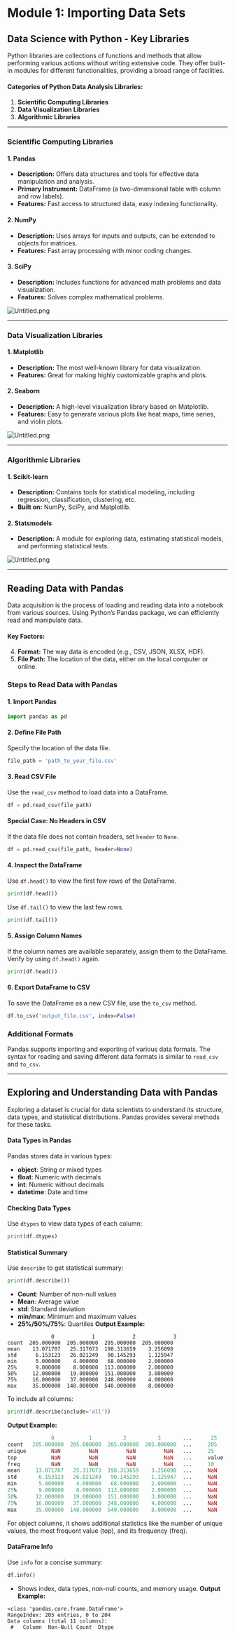 

# Module 1: Importing Data Sets
## Data Science with Python - Key Libraries
Python libraries are collections of functions and methods that allow performing various actions without writing extensive code. They offer built-in modules for different functionalities, providing a broad range of facilities.
#### Categories of Python Data Analysis Libraries:
1. **Scientific Computing Libraries**
2. **Data Visualization Libraries**
3. **Algorithmic Libraries**

___
### Scientific Computing Libraries
#### 1. **Pandas**
- **Description:** Offers data structures and tools for effective data manipulation and analysis.
- **Primary Instrument:** DataFrame (a two-dimensional table with column and row labels).
- **Features:** Fast access to structured data, easy indexing functionality.
#### 2. **NumPy**
- **Description:** Uses arrays for inputs and outputs, can be extended to objects for matrices.
- **Features:** Fast array processing with minor coding changes.
#### 3. **SciPy**
- **Description:** Includes functions for advanced math problems and data visualization.
- **Features:** Solves complex mathematical problems.

![Untitled.png](https://prod-files-secure.s3.us-west-2.amazonaws.com/03e82b26-cccb-4906-bb56-adabcbdc0655/997ac361-58a8-4f04-bb0f-79fea4baa761/Untitled.png?X-Amz-Algorithm=AWS4-HMAC-SHA256&X-Amz-Content-Sha256=UNSIGNED-PAYLOAD&X-Amz-Credential=ASIAZI2LB466VASL6MO7%2F20250131%2Fus-west-2%2Fs3%2Faws4_request&X-Amz-Date=20250131T041736Z&X-Amz-Expires=3600&X-Amz-Security-Token=IQoJb3JpZ2luX2VjEKr%2F%2F%2F%2F%2F%2F%2F%2F%2F%2FwEaCXVzLXdlc3QtMiJHMEUCID%2BuyrELHMmEBG2%2Bu4nwjKILfGBmtTPjEOAjqkI0Pn3hAiEA3m0bFyk7vtje3QcD4uiNPvazTjcy3hh5eHa2gGTNw%2FIqiAQIs%2F%2F%2F%2F%2F%2F%2F%2F%2F%2F%2FARAAGgw2Mzc0MjMxODM4MDUiDBfqhvQiHm5vitaN%2FyrcAzVqcfyhFOomK61pKJC95TD7QFqDB3rxbF9JaRyBB%2FhGCOaTVfIDt5udmliX355x%2Ff9SWTUcAXmQY7Hd74rCvvhg9foAHZFJry%2FtpbdTYksxNoQOqE5VkhnZsH0FQDtOeuT2BDoU9WXw3Pl007d1AtdHPzE6J6A8pjdxIruI1pymYA1wDxcU2x%2BjArhJD35%2BWDVcBoOKO5%2B2fkz6Pfh8j%2Bld13bJhGX%2FUuqM8ZzLMCIDvv4SmwDV%2F2EbRUpqgmGF9migeS%2BKBDpOvHgcDS10mPO%2FM3t%2FVPVs%2BQ3972Zsl8bWLqwo7TODPBO6h5QghnbS8cK7n8CtHbmkjl799xDEgpRgHltGyq8mr2xSqVmYyri3z449EndLhzlixms9zFU2M7sJDnSjqkGXuh7%2BaFD1g6Gel8GIl%2FuartQhsF1WTff8vfKk45AVbBdAhQ3jDG7LWNGPlpoDYxUjB4Ffx96juJschi6VrrPB7aYQeSJdwvrPloZqN7kfuxsLXCDTkzDnN4UFpz1TtH2ZFT5eWp72fsQlkg7cDj7Ve2CH7LL%2FOuzHol5Y7yBAFnTGhAK%2BFM%2BQCY6NGvW63bLWDbzWRFgmXgtw699%2BUTJ%2Ftq6jkqecCcGxUVfaCWKlTu1aXFX8MKnQ8LwGOqUBvZlBvRHLmzgaJMhf3JiIA%2FeAm%2BBr3%2FDrIi6f5wzdnxep4n5YtgaXyPBTLyShTNQGuVs0RK%2FOGLJQMezFTeU1Em%2B1ZfOGkhcV0rS%2FC33nEavH%2Bwu84Vq4mjVUEdzir1NReCq9X8kbQxdzbs7LhZcDvkE9YgV31cpFNLU8EblS%2FPqULntOlas5qIDwz0SK68ihfGOEQeIV5F0AljQFY2rt6jc0dtXm&X-Amz-Signature=db57d1adcc00d8913d6a3bd0566082156c212a598d7db3975f58d448034c08d6&X-Amz-SignedHeaders=host&x-id=GetObject)
___
### Data Visualization Libraries
#### 1. **Matplotlib**
- **Description:** The most well-known library for data visualization.
- **Features:** Great for making highly customizable graphs and plots.
#### 2. **Seaborn**
- **Description:** A high-level visualization library based on Matplotlib.
- **Features:** Easy to generate various plots like heat maps, time series, and violin plots.

![Untitled.png](https://prod-files-secure.s3.us-west-2.amazonaws.com/03e82b26-cccb-4906-bb56-adabcbdc0655/733d1e42-5a53-4fd8-90c1-3d85254369a6/Untitled.png?X-Amz-Algorithm=AWS4-HMAC-SHA256&X-Amz-Content-Sha256=UNSIGNED-PAYLOAD&X-Amz-Credential=ASIAZI2LB4667LSUCXX4%2F20250131%2Fus-west-2%2Fs3%2Faws4_request&X-Amz-Date=20250131T041735Z&X-Amz-Expires=3600&X-Amz-Security-Token=IQoJb3JpZ2luX2VjEKr%2F%2F%2F%2F%2F%2F%2F%2F%2F%2FwEaCXVzLXdlc3QtMiJGMEQCIFZs7tIHh%2BIUhvdEBLkivYmEFoG6zOBvAP6y6GEqfIliAiARDiEwliAzGhOVVG8v%2BHu%2BzmUAolUjarKH%2Bj6xSUKRUSqIBAiz%2F%2F%2F%2F%2F%2F%2F%2F%2F%2F8BEAAaDDYzNzQyMzE4MzgwNSIMjCeErHE8et6bx5adKtwD3P9iAVtw6AP1KOXZ5liy0%2BCzR2EUeRwMWEp4t08CK27tEl4nKS%2BjPO476yRISpDIb88E642RCIyKO7IY6XWqlVQr3KpcLEbsq2tBj4%2Bla32LIWeLA6uuZUx5byVr2253URQrxTaeHiLEyVRKwxQv7cX%2Bc%2FeVGrz3OsAMsFnh0PKM%2BVxW2gArJ7gkR6LiyPsBOUXeo0dURMWZC%2BZijRaajs%2FxPpTLaKdD09qC8Z4l0dnxlPoxPP0DOdpwiIa5khtUgy1teGfaj4m6tMrFlS534SrQf7fJgQdWrGlMTq1v5JHS1jfwg%2Fd0%2FbcXY%2FjVhqN94%2FO%2BHD%2FRtDLC5hLSqxwxqbxatSzcyam44KRDpYcaTNfCB3pmHwWxgXBF7kf0pWnqe4oJJ80Y5iKLJYkIbHLzYamIFLDTOYkja0mi2De2pJU7sV8Is4jBSnRIHr6FGLl%2BYDIWXP%2Ft9rTv1FUTU63Tt6Y7nLMLl4pEtZHhUIzZixwJFn3Iv4FzCHwSMZHYkyTEmu76dyeYJxJVpmcZ5xeSKtFSPOJNbG%2Fl6cS2g9v0b0R76w%2BRlwpmC33MgT0AHLsTyEEHnrIZHmwk5kUu5DpZRSPAE5SUCA4cDMNV1Vj9vyhV2UF82ElD8P70IGow%2FdDwvAY6pgE06pq3lH6pmGATrkSuEXQExtHifIL7JDi%2FysDTf0KyM943r%2BRaHeXQ8ca8%2FSHANvVr52Ic%2F2YetJ89KdzlbPdJHb8CmTHMUtm1fAHCAYeXzDVbqnb5NLmXqwwzXvfW0mR3FgJ2fbygLYx0Ku%2B7J1VxQuYgFxgaJ8Gy8659o6BIDHC8ot%2FgEq0SXBfCBLmsPFVRlpLeF5eAJVGZy6z4bE%2BSaiY901kU&X-Amz-Signature=ec784d5d119dca3bfdf44f0d37ff7dc1067965abc54fd620577d8420d0c55808&X-Amz-SignedHeaders=host&x-id=GetObject)
___
### Algorithmic Libraries
#### 1. **Scikit-learn**
- **Description:** Contains tools for statistical modeling, including regression, classification, clustering, etc.
- **Built on:** NumPy, SciPy, and Matplotlib.
#### 2. **Statsmodels**
- **Description:** A module for exploring data, estimating statistical models, and performing statistical tests.

![Untitled.png](https://prod-files-secure.s3.us-west-2.amazonaws.com/03e82b26-cccb-4906-bb56-adabcbdc0655/c62885f5-417d-4179-834f-d68f8f2bdf39/Untitled.png?X-Amz-Algorithm=AWS4-HMAC-SHA256&X-Amz-Content-Sha256=UNSIGNED-PAYLOAD&X-Amz-Credential=ASIAZI2LB4667LSUCXX4%2F20250131%2Fus-west-2%2Fs3%2Faws4_request&X-Amz-Date=20250131T041735Z&X-Amz-Expires=3600&X-Amz-Security-Token=IQoJb3JpZ2luX2VjEKr%2F%2F%2F%2F%2F%2F%2F%2F%2F%2FwEaCXVzLXdlc3QtMiJGMEQCIFZs7tIHh%2BIUhvdEBLkivYmEFoG6zOBvAP6y6GEqfIliAiARDiEwliAzGhOVVG8v%2BHu%2BzmUAolUjarKH%2Bj6xSUKRUSqIBAiz%2F%2F%2F%2F%2F%2F%2F%2F%2F%2F8BEAAaDDYzNzQyMzE4MzgwNSIMjCeErHE8et6bx5adKtwD3P9iAVtw6AP1KOXZ5liy0%2BCzR2EUeRwMWEp4t08CK27tEl4nKS%2BjPO476yRISpDIb88E642RCIyKO7IY6XWqlVQr3KpcLEbsq2tBj4%2Bla32LIWeLA6uuZUx5byVr2253URQrxTaeHiLEyVRKwxQv7cX%2Bc%2FeVGrz3OsAMsFnh0PKM%2BVxW2gArJ7gkR6LiyPsBOUXeo0dURMWZC%2BZijRaajs%2FxPpTLaKdD09qC8Z4l0dnxlPoxPP0DOdpwiIa5khtUgy1teGfaj4m6tMrFlS534SrQf7fJgQdWrGlMTq1v5JHS1jfwg%2Fd0%2FbcXY%2FjVhqN94%2FO%2BHD%2FRtDLC5hLSqxwxqbxatSzcyam44KRDpYcaTNfCB3pmHwWxgXBF7kf0pWnqe4oJJ80Y5iKLJYkIbHLzYamIFLDTOYkja0mi2De2pJU7sV8Is4jBSnRIHr6FGLl%2BYDIWXP%2Ft9rTv1FUTU63Tt6Y7nLMLl4pEtZHhUIzZixwJFn3Iv4FzCHwSMZHYkyTEmu76dyeYJxJVpmcZ5xeSKtFSPOJNbG%2Fl6cS2g9v0b0R76w%2BRlwpmC33MgT0AHLsTyEEHnrIZHmwk5kUu5DpZRSPAE5SUCA4cDMNV1Vj9vyhV2UF82ElD8P70IGow%2FdDwvAY6pgE06pq3lH6pmGATrkSuEXQExtHifIL7JDi%2FysDTf0KyM943r%2BRaHeXQ8ca8%2FSHANvVr52Ic%2F2YetJ89KdzlbPdJHb8CmTHMUtm1fAHCAYeXzDVbqnb5NLmXqwwzXvfW0mR3FgJ2fbygLYx0Ku%2B7J1VxQuYgFxgaJ8Gy8659o6BIDHC8ot%2FgEq0SXBfCBLmsPFVRlpLeF5eAJVGZy6z4bE%2BSaiY901kU&X-Amz-Signature=2147b875ddda78d34e99a29508bb9991d7092975ca32c55a3e5bed44996bfbad&X-Amz-SignedHeaders=host&x-id=GetObject)
___
## Reading Data with Pandas
Data acquisition is the process of loading and reading data into a notebook from various sources. Using Python’s Pandas package, we can efficiently read and manipulate data.
#### Key Factors:
4. **Format:** The way data is encoded (e.g., CSV, JSON, XLSX, HDF).
5. **File Path:** The location of the data, either on the local computer or online.
### Steps to Read Data with Pandas
#### 1. **Import Pandas**
```python
import pandas as pd
```
#### 2. **Define File Path**
Specify the location of the data file.
```python
file_path = 'path_to_your_file.csv'
```
#### 3. **Read CSV File**
Use the `read_csv` method to load data into a DataFrame.
```python
df = pd.read_csv(file_path)
```
#### Special Case: No Headers in CSV
If the data file does not contain headers, set `header` to `None`.
```python
df = pd.read_csv(file_path, header=None)
```
#### 4. **Inspect the DataFrame**
Use `df.head()` to view the first few rows of the DataFrame.
```python
print(df.head())
```
Use `df.tail()` to view the last few rows.
```python
print(df.tail())
```
#### 5. **Assign Column Names**
If the column names are available separately, assign them to the DataFrame.
Verify by using `df.head()` again.
```python
print(df.head())
```
#### 6. **Export DataFrame to CSV**
To save the DataFrame as a new CSV file, use the `to_csv` method.
```python
df.to_csv('output_file.csv', index=False)
```
### Additional Formats
Pandas supports importing and exporting of various data formats. The syntax for reading and saving different data formats is similar to `read_csv` and `to_csv`.
___
## Exploring and Understanding Data with Pandas
Exploring a dataset is crucial for data scientists to understand its structure, data types, and statistical distributions. Pandas provides several methods for these tasks.
#### Data Types in Pandas
Pandas stores data in various types:
- **object**: String or mixed types
- **float**: Numeric with decimals
- **int**: Numeric without decimals
- **datetime**: Date and time
#### Checking Data Types
Use `dtypes` to view data types of each column:
```python
print(df.dtypes)
```
#### Statistical Summary
Use `describe` to get statistical summary:
```python
print(df.describe())
```
- **Count**: Number of non-null values
- **Mean**: Average value
- **std**: Standard deviation
- **min/max**: Minimum and maximum values
- **25%/50%/75%**: Quartiles
**Output Example:**
```plain text
              0            1            2            3
count  205.000000  205.000000  205.000000  205.000000
mean    13.071707   25.317073  198.313659    3.256098
std      6.153123   26.021249   90.145293    1.125947
min      5.000000    4.000000   68.000000    2.000000
25%      9.000000    8.000000  113.000000    2.000000
50%     12.000000   19.000000  151.000000    3.000000
75%     16.000000   37.000000  248.000000    4.000000
max     35.000000  148.000000  540.000000    8.000000
```
To include all columns:
```python
print(df.describe(include='all'))
```
**Output Example:**
```r
              0           1          2          3       ...      25       26       27
count   205.000000  205.000000  205.000000  205.000000  ...     205      205      205
unique        NaN         NaN         NaN         NaN   ...     25       25       25
top           NaN         NaN         NaN         NaN   ...     value    value    value
freq          NaN         NaN         NaN         NaN   ...     10       10       10
mean     13.071707   25.317073  198.313659    3.256098  ...     NaN      NaN      NaN
std       6.153123   26.021249   90.145293    1.125947  ...     NaN      NaN      NaN
min       5.000000    4.000000   68.000000    2.000000  ...     NaN      NaN      NaN
25%       9.000000    8.000000  113.000000    2.000000  ...     NaN      NaN      NaN
50%      12.000000   19.000000  151.000000    3.000000  ...     NaN      NaN      NaN
75%      16.000000   37.000000  248.000000    4.000000  ...     NaN      NaN      NaN
max      35.000000  148.000000  540.000000    8.000000  ...     NaN      NaN      NaN
```
For object columns, it shows additional statistics like the number of unique values, the most frequent value (top), and its frequency (freq).
#### DataFrame Info
Use `info` for a concise summary:
```python
df.info()
```
- Shows index, data types, non-null counts, and memory usage.
**Output Example:**
```less
<class 'pandas.core.frame.DataFrame'>
RangeIndex: 205 entries, 0 to 204
Data columns (total 11 columns):
 #   Column  Non-Null Count  Dtype
